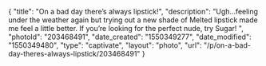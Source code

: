 {
    "title": "On a bad day there’s always lipstick!",
    "description": "Ugh...feeling under the weather again but trying out a new shade of Melted lipstick made me feel a little better. If you’re looking for the perfect nude, try Sugar! ",
    "photoId": "203468491",
    "date_created": "1550349277",
    "date_modified": "1550349480",
    "type": "captivate",
    "layout": "photo",
    "url": "\/p\/on-a-bad-day-theres-always-lipstick\/203468491"
}
